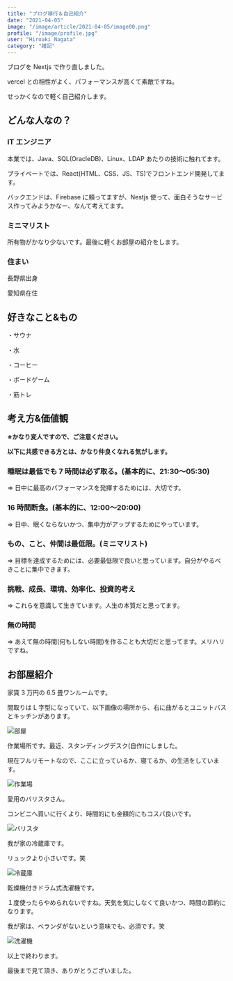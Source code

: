 ```yaml
---
title: "ブログ移行＆自己紹介"
date: "2021-04-05"
image: "/image/article/2021-04-05/image00.png"
profile: "/image/profile.jpg"
user: "Hiroaki Nagata"
category: "雑記"
---
```


ブログを Nextjs で作り直しました。

vercel との相性がよく、パフォーマンスが高くて素敵ですね。

せっかくなので軽く自己紹介します。

## どんな人なの？

### IT エンジニア

本業では、Java、SQL(OracleDB)、Linux、LDAP あたりの技術に触れてます。

プライベートでは、React(HTML、CSS、JS、TS)でフロントエンド開発してます。

バックエンドは、Firebase に頼ってますが、Nestjs 使って、面白そうなサービス作ってみようかなー、なんて考えてます。

### ミニマリスト

所有物がかなり少ないです。最後に軽くお部屋の紹介をします。

### 住まい

長野県出身

愛知県在住

## 好きなこと&もの

・サウナ

・水

・コーヒー

・ボードゲーム

・筋トレ

## 考え方&価値観

**※かなり変人ですので、ご注意ください。**

**以下に共感できる方とは、かなり仲良くなれる気がします。**

### 睡眠は最低でも 7 時間は必ず取る。(基本的に、21:30〜05:30)

=> 日中に最高のパフォーマンスを発揮するためには、大切です。

### 16 時間断食。(基本的に、12:00〜20:00)

=> 日中、眠くならないかつ、集中力がアップするためにやっています。

### もの、こと、仲間は最低限。(ミニマリスト)

=> 目標を達成するためには、必要最低限で良いと思っています。自分がやるべきことに集中できます。

### 挑戦、成長、環境、効率化、投資的考え

=> これらを意識して生きています。人生の本質だと思ってます。

### 無の時間

=> あえて無の時間(何もしない時間)を作ることも大切だと思ってます。メリハリですね。

## お部屋紹介

家賃 3 万円の 6.5 畳ワンルームです。

間取りは L 字型になっていて、以下画像の場所から、右に曲がるとユニットバスとキッチンがあります。

![部屋](/image/article/2021-04-05/image01.png)

作業場所です。最近、スタンディングデスク(自作)にしました。

現在フルリモートなので、ここに立っているか、寝てるか、の生活をしています。

![作業場](/image/article/2021-04-05/image02.png)

愛用のバリスタさん。

コンビニへ買いに行くより、時間的にも金額的にもコスパ良いです。

![バリスタ](/image/article/2021-04-05/image03.png)

我が家の冷蔵庫です。

リュックより小さいです。笑

![冷蔵庫](/image/article/2021-04-05/image04.png)

乾燥機付きドラム式洗濯機です。

１度使ったらやめられないですね。天気を気にしなくて良いかつ、時間の節約になります。

我が家は、ベランダがないという意味でも、必須です。笑

![洗濯機](/image/article/2021-04-05/image05.png)

以上で終わります。

最後まで見て頂き、ありがとうございました。
